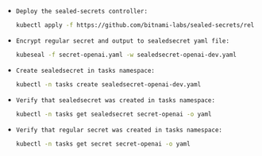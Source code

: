 - `Deploy the sealed-secrets controller:`
  ```bash
  kubectl apply -f https://github.com/bitnami-labs/sealed-secrets/releases/download/v0.27.1/controller.yaml
  ```
- `Encrypt regular secret and output to sealedsecret yaml file:`
  ```bash
  kubeseal -f secret-openai.yaml -w sealedsecret-openai-dev.yaml
  ```
- `Create sealedsecret in tasks namespace:`
  ```bash
  kubectl -n tasks create sealedsecret-openai-dev.yaml
  ```
- `Verify that sealedsecret was created in tasks namespace:`
  ```bash
  kubectl -n tasks get sealedsecret secret-openai -o yaml
  ```
- `Verify that regular secret was created in tasks namespace:`
  ```bash
  kubectl -n tasks get secret secret-openai -o yaml
  ```
